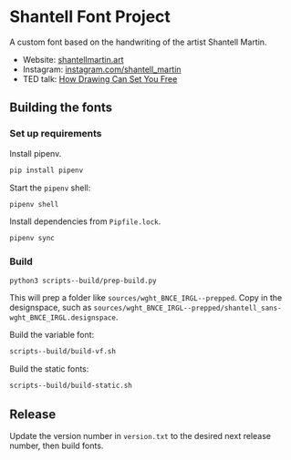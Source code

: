 # Shantell Font Project

A custom font based on the handwriting of the artist Shantell Martin.

- Website: [shantellmartin.art](https://shantellmartin.art/)
- Instagram: [instagram.com/shantell_martin](https://www.instagram.com/shantell_martin/)
- TED talk: [How Drawing Can Set You Free](https://www.ted.com/talks/shantell_martin_how_drawing_can_set_you_free)

## Building the fonts

### Set up requirements

Install pipenv.

```bash
pip install pipenv
```

Start the `pipenv` shell:

```bash
pipenv shell
```

Install dependencies from `Pipfile.lock`.

```bash
pipenv sync
```

### Build

```bash
python3 scripts--build/prep-build.py
```

This will prep a folder like `sources/wght_BNCE_IRGL--prepped`. Copy in the designspace, such as `sources/wght_BNCE_IRGL--prepped/shantell_sans-wght_BNCE_IRGL.designspace`.

Build the variable font:

```bash
scripts--build/build-vf.sh
```

Build the static fonts:

```bash
scripts--build/build-static.sh
```

## Release

Update the version number in `version.txt` to the desired next release number, then build fonts.

